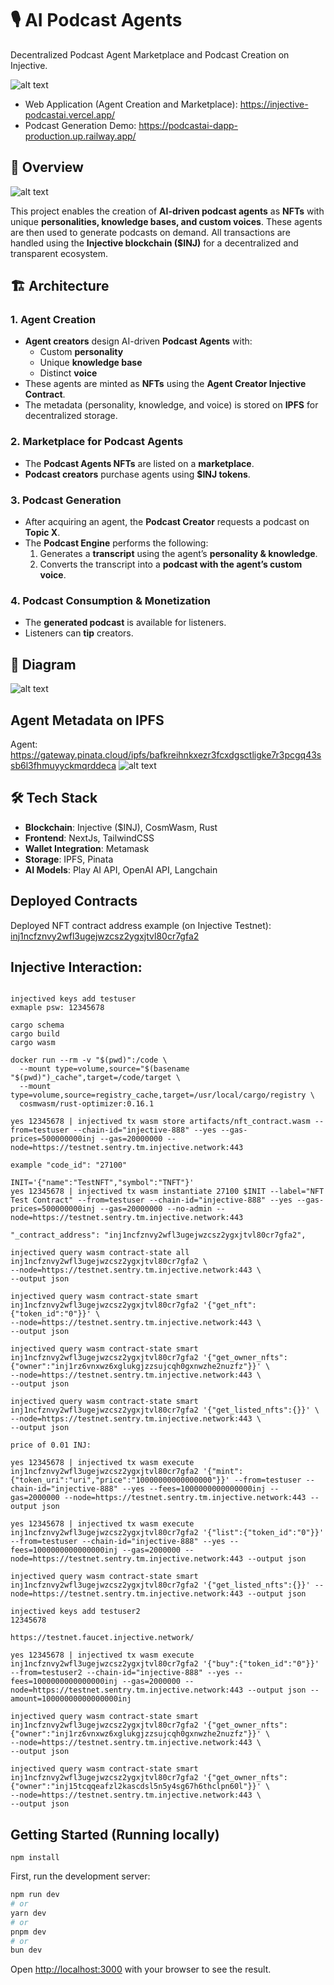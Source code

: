 # 🎙️ AI Podcast Agents 

 Decentralized Podcast Agent Marketplace and Podcast Creation on Injective.

![alt text](images/agents.png)

* Web Application (Agent Creation and Marketplace): https://injective-podcastai.vercel.app/
* Podcast Generation Demo: https://podcastai-dapp-production.up.railway.app/

## 🚀 Overview

![alt text](images/podcastai.png)

This project enables the creation of **AI-driven podcast agents** as **NFTs** with unique **personalities, knowledge bases, and custom voices**. These agents are then used to generate podcasts on demand. All transactions are handled using the **Injective blockchain ($INJ)** for a decentralized and transparent ecosystem.

## 🏗️ Architecture

### **1. Agent Creation**
- **Agent creators** design AI-driven **Podcast Agents** with:
  - Custom **personality**
  - Unique **knowledge base**
  - Distinct **voice**
- These agents are minted as **NFTs** using the **Agent Creator Injective Contract**.
- The metadata (personality, knowledge, and voice) is stored on **IPFS** for decentralized storage.

### **2. Marketplace for Podcast Agents**
- The **Podcast Agents NFTs** are listed on a **marketplace**.
- **Podcast creators** purchase agents using **$INJ tokens**.

### **3. Podcast Generation**
- After acquiring an agent, the **Podcast Creator** requests a podcast on **Topic X**.
- The **Podcast Engine** performs the following:
  1. Generates a **transcript** using the agent’s **personality & knowledge**.
  2. Converts the transcript into a **podcast with the agent’s custom voice**.

### **4. Podcast Consumption & Monetization**
- The **generated podcast** is available for listeners.
- Listeners can **tip** creators.

## 🔗 Diagram

![alt text](images/architecture.png)

## Agent Metadata on IPFS 
Agent: https://gateway.pinata.cloud/ipfs/bafkreihnkxezr3fcxdgsctligke7r3pcgq43ssb6l3fhmuyyckmqrddeca
![alt text](images/ipfs_agent.png)

## 🛠️ Tech Stack
- **Blockchain**: Injective ($INJ), CosmWasm, Rust
- **Frontend**: NextJs, TailwindCSS
- **Wallet Integration**: Metamask
- **Storage**: IPFS, Pinata
- **AI Models**: Play AI API, OpenAI API, Langchain

## Deployed Contracts 
Deployed NFT contract address example (on Injective Testnet): [inj1ncfznvy2wfl3ugejwzcsz2ygxjtvl80cr7gfa2](https://testnet.explorer.injective.network/contract/inj1ncfznvy2wfl3ugejwzcsz2ygxjtvl80cr7gfa2/)

## Injective Interaction:
```

injectived keys add testuser
exmaple psw: 12345678

cargo schema
cargo build
cargo wasm

docker run --rm -v "$(pwd)":/code \
  --mount type=volume,source="$(basename "$(pwd)")_cache",target=/code/target \
  --mount type=volume,source=registry_cache,target=/usr/local/cargo/registry \
  cosmwasm/rust-optimizer:0.16.1

yes 12345678 | injectived tx wasm store artifacts/nft_contract.wasm --from=testuser --chain-id="injective-888" --yes --gas-prices=500000000inj --gas=20000000 --node=https://testnet.sentry.tm.injective.network:443

example "code_id": "27100"

INIT='{"name":"TestNFT","symbol":"TNFT"}'
yes 12345678 | injectived tx wasm instantiate 27100 $INIT --label="NFT Test Contract" --from=testuser --chain-id="injective-888" --yes --gas-prices=500000000inj --gas=20000000 --no-admin --node=https://testnet.sentry.tm.injective.network:443

"_contract_address": "inj1ncfznvy2wfl3ugejwzcsz2ygxjtvl80cr7gfa2",

injectived query wasm contract-state all inj1ncfznvy2wfl3ugejwzcsz2ygxjtvl80cr7gfa2 \
--node=https://testnet.sentry.tm.injective.network:443 \
--output json

injectived query wasm contract-state smart inj1ncfznvy2wfl3ugejwzcsz2ygxjtvl80cr7gfa2 '{"get_nft":{"token_id":"0"}}' \
--node=https://testnet.sentry.tm.injective.network:443 \
--output json

injectived query wasm contract-state smart inj1ncfznvy2wfl3ugejwzcsz2ygxjtvl80cr7gfa2 '{"get_owner_nfts":{"owner":"inj1rz6vnxwz6xglukgjzzsujcqh0gxnwzhe2nuzfz"}}' \
--node=https://testnet.sentry.tm.injective.network:443 \
--output json

injectived query wasm contract-state smart inj1ncfznvy2wfl3ugejwzcsz2ygxjtvl80cr7gfa2 '{"get_listed_nfts":{}}' \
--node=https://testnet.sentry.tm.injective.network:443 \
--output json

price of 0.01 INJ:

yes 12345678 | injectived tx wasm execute inj1ncfznvy2wfl3ugejwzcsz2ygxjtvl80cr7gfa2 '{"mint":{"token_uri":"uri","price":"10000000000000000"}}' --from=testuser --chain-id="injective-888" --yes --fees=1000000000000000inj --gas=2000000 --node=https://testnet.sentry.tm.injective.network:443 --output json

yes 12345678 | injectived tx wasm execute inj1ncfznvy2wfl3ugejwzcsz2ygxjtvl80cr7gfa2 '{"list":{"token_id":"0"}}' --from=testuser --chain-id="injective-888" --yes --fees=1000000000000000inj --gas=2000000 --node=https://testnet.sentry.tm.injective.network:443 --output json

injectived query wasm contract-state smart inj1ncfznvy2wfl3ugejwzcsz2ygxjtvl80cr7gfa2 '{"get_listed_nfts":{}}' --node=https://testnet.sentry.tm.injective.network:443 --output json

injectived keys add testuser2
12345678

https://testnet.faucet.injective.network/

yes 12345678 | injectived tx wasm execute inj1ncfznvy2wfl3ugejwzcsz2ygxjtvl80cr7gfa2 '{"buy":{"token_id":"0"}}' --from=testuser2 --chain-id="injective-888" --yes --fees=1000000000000000inj --gas=2000000 --node=https://testnet.sentry.tm.injective.network:443 --output json --amount=10000000000000000inj

injectived query wasm contract-state smart inj1ncfznvy2wfl3ugejwzcsz2ygxjtvl80cr7gfa2 '{"get_owner_nfts":{"owner":"inj1rz6vnxwz6xglukgjzzsujcqh0gxnwzhe2nuzfz"}}' \
--node=https://testnet.sentry.tm.injective.network:443 \
--output json

injectived query wasm contract-state smart inj1ncfznvy2wfl3ugejwzcsz2ygxjtvl80cr7gfa2 '{"get_owner_nfts":{"owner":"inj15tcqqeafzl2kascdsl5n5y4sg67h6thclpn60l"}}' \
--node=https://testnet.sentry.tm.injective.network:443 \
--output json

```

## Getting Started (Running locally)

```
npm install
```

First, run the development server:

```bash
npm run dev
# or
yarn dev
# or
pnpm dev
# or
bun dev
```

Open [http://localhost:3000](http://localhost:3000) with your browser to see the result.
